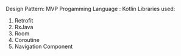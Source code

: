 Design Pattern: MVP
Progamming Language : Kotlin
Libraries used:
1. Retrofit
2. RxJava
3. Room
4. Coroutine
5. Navigation Component